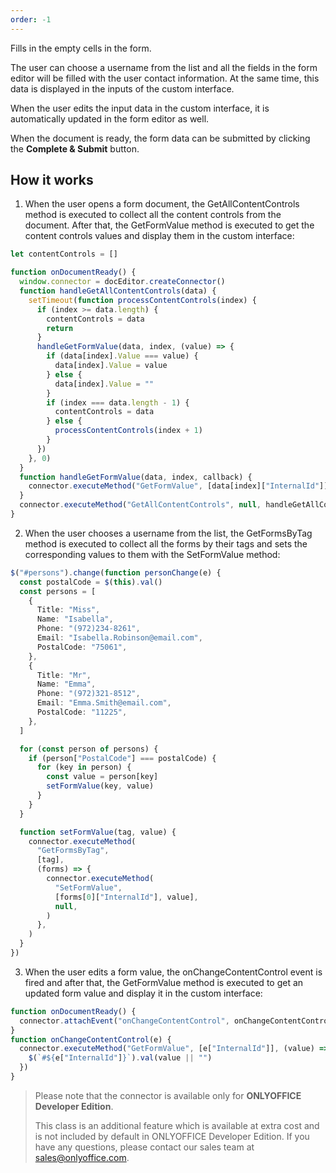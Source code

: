```yaml
---
order: -1
---
```


Fills in the empty cells in the form.

The user can choose a username from the list and all the fields in the form editor will be filled with the user contact information. At the same time, this data is displayed in the inputs of the custom interface.

When the user edits the input data in the custom interface, it is automatically updated in the form editor as well.

When the document is ready, the form data can be submitted by clicking the **Complete & Submit** button.

## How it works

1. When the user opens a form document, the GetAllContentControls method is executed to collect all the content controls from the document. After that, the GetFormValue method is executed to get the content controls values and display them in the custom interface:

  ``` ts
  let contentControls = []

  function onDocumentReady() {
    window.connector = docEditor.createConnector()
    function handleGetAllContentControls(data) {
      setTimeout(function processContentControls(index) {
        if (index >= data.length) {
          contentControls = data
          return
        }
        handleGetFormValue(data, index, (value) => {
          if (data[index].Value === value) {
            data[index].Value = value
          } else {
            data[index].Value = ""
          }
          if (index === data.length - 1) {
            contentControls = data
          } else {
            processContentControls(index + 1)
          }
        })
      }, 0)
    }
    function handleGetFormValue(data, index, callback) {
      connector.executeMethod("GetFormValue", [data[index]["InternalId"]], callback)
    }
    connector.executeMethod("GetAllContentControls", null, handleGetAllContentControls)
  }
  ```

2. When the user chooses a username from the list, the GetFormsByTag method is executed to collect all the forms by their tags and sets the corresponding values to them with the SetFormValue method:

``` ts
$("#persons").change(function personChange(e) {
  const postalCode = $(this).val()
  const persons = [
    {
      Title: "Miss",
      Name: "Isabella",
      Phone: "(972)234-8261",
      Email: "Isabella.Robinson@email.com",
      PostalCode: "75061",
    },
    {
      Title: "Mr",
      Name: "Emma",
      Phone: "(972)321-8512",
      Email: "Emma.Smith@email.com",
      PostalCode: "11225",
    },
  ]

  for (const person of persons) {
    if (person["PostalCode"] === postalCode) {
      for (key in person) {
        const value = person[key]
        setFormValue(key, value)
      }
    }
  }

  function setFormValue(tag, value) {
    connector.executeMethod(
      "GetFormsByTag",
      [tag],
      (forms) => {
        connector.executeMethod(
          "SetFormValue",
          [forms[0]["InternalId"], value],
          null,
        )
      },
    )
  }
})
```

3. When the user edits a form value, the onChangeContentControl event is fired and after that, the GetFormValue method is executed to get an updated form value and display it in the custom interface:

``` ts
function onDocumentReady() {
  connector.attachEvent("onChangeContentControl", onChangeContentControl)
}
function onChangeContentControl(e) {
  connector.executeMethod("GetFormValue", [e["InternalId"]], (value) => {
    $(`#${e["InternalId"]}`).val(value || "")
  })
}
```

> Please note that the connector is available only for **ONLYOFFICE Developer Edition**.
>
> This class is an additional feature which is available at extra cost and is not included by default in ONLYOFFICE Developer Edition. If you have any questions, please contact our sales team at <sales@onlyoffice.com>.
